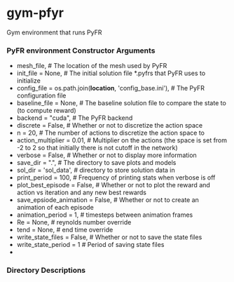 # gym-pfyr
Gym environment that runs PyFR

### PyFR environment Constructor Arguments
* mesh_file, # The location of the mesh used by PyFR
* init_file = None, # The initial solution file *.pyfrs that PyFR uses to initialize
* config_file = os.path.join(__location__, 'config_base.ini'), # The PyFR configuration file
* baseline_file = None, # The baseline solution file to compare the state to (to compute reward)
* backend = "cuda", # The PyFR backend
* discrete = False, # Whether or not to discretize the action space
* n = 20, # The number of actions to discretize the action space to
* action_multiplier = 0.01, # Multiplier on the actions (the space is set from -2 to 2 so that initially there is not cutoff in the network)
* verbose = False, # Whether or not to display more information
* save_dir = ".", # The directory to save plots and models
* sol_dir = 'sol_data', # directory to store solution data in
* print_period = 100, # Frequency of printing stats when verbose is off
* plot_best_episode = False, # Whether or not to plot the reward and action vs iteration and any new best rewards
* save_epsiode_animation = False, # Whether or not to create an animation of each episode
* animation_period = 1, # timesteps between animation frames
* Re = None, # reynolds number override
* tend = None, # end time override
* write_state_files = False, # Whether or not to save the state files
* write_state_period = 1 # Period of saving state files
* 
### Directory Descriptions
